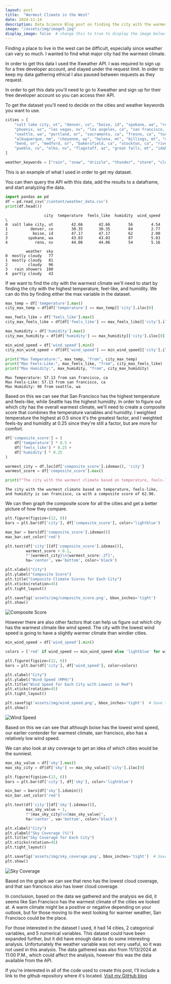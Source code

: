 ```yaml
---
layout: post
title:  "Warmest Climate in the West"
date: 2024-11-14
description: Data Science Blog post on finding the city with the warmest climate in the west 
image: "/assets/img/image5.jpg"
display_image: false  # change this to true to display the image below the banner 
---
```


Finding a place to live in the west can be difficult, especially since weather can vary so much. I wanted to find what major city had the warmest climate.

In order to get this data I used the Xweather API. I was required to sign up for a free developer account, and stayed under the request limit. In order to keep my data gathering ethical I also paused between requests as they request.

In order to get this data you'll need to go to Xweather and sign up for their free developer account so you can access their API.

To get the dataset you'll need to decide on the cities and weather keywords you want to use.


```python
cities = [
    "salt lake city, ut", "denver, co", "boise, id", "spokane, wa", "reno, nv",
    "phoenix, az", "las vegas, nv", "los angeles, ca", "san francisco, ca",
    "seattle, wa", "portland, or", "sacramento, ca", "fresno, ca", "tucson, az",
    "albuquerque, nm", "cheyenne, wy", "helena, mt", "billings, mt", "missoula, mt",
    "bend, or", "medford, or", "bakersfield, ca", "stockton, ca", "riverside, ca",
    "pueblo, co", "elko, nv", "flagstaff, az", "great falls, mt", "idaho falls, id"
]

weather_keywords = ["rain", "snow", "drizzle", "thunder", "storm", "cloudy", "windy"]
```

This is an example of what I used in order to get my dataset.

You can then query the API with this data, add the results to a dataframe, and start analyzing the data.


```python
import pandas as pd
df = pd.read_csv('/content/weather_data.csv')
print(df.head())
```

                     city  temperature  feels_like  humidity  wind_speed  \
    0  salt lake city, ut        42.66       42.66        56        4.54   
    1          denver, co        30.35       30.35        84        2.77   
    2           boise, id        47.17       47.17        62        2.00   
    3         spokane, wa        43.03       43.03        87        5.03   
    4            reno, nv        44.06       44.06        54        5.16   
    
             weather  sky  
    0  mostly cloudy   77  
    1  mostly cloudy   81  
    2         cloudy   96  
    3   rain showers  100  
    4  partly cloudy   43  
    

If we want to find the city with the warmest climate we'll need to start by finding the city with the highest temperature, feel-like, and humidity.
We can do this by finding either the max variable in the dataset.


```python
max_temp = df['temperature'].max()
city_max_temp = df[df['temperature'] == max_temp]['city'].iloc[0]

max_feels_like = df['feels_like'].max()
city_max_feels_like = df[df['feels_like'] == max_feels_like]['city'].iloc[0]

max_humidity = df['humidity'].max()
city_max_humidity = df[df['humidity'] == max_humidity]['city'].iloc[0]

min_wind_speed = df['wind_speed'].min()
city_min_wind_speed = df[df['wind_speed'] == min_wind_speed]['city'].iloc[0]

print("Max Temperature:", max_temp, "from", city_max_temp)
print("Max Feels-Like:", max_feels_like, "from", city_max_feels_like)
print("Max Humidity:", max_humidity, "from", city_max_humidity)
```

    Max Temperature: 57.13 from san francisco, ca
    Max Feels-Like: 57.13 from san francisco, ca
    Max Humidity: 96 from seattle, wa
    

Based on this we can see that San Francisco has the highest temperature and feels-like, while Seattle has the highest humidity. In order to figure out which city has the overall warmest climate, we'll need to create a composite score that combines the temperature variables and humidity. I weighted temperature the highest at 0.5 since it's the greatest factor, and I weighted feels-by and humidity at 0.25 since they're still a factor, but are more for comfort.


```python
df['composite_score'] = (
    df['temperature'] * 0.5 +
    df['feels_like'] * 0.25 +
    df['humidity'] * 0.25
)

warmest_city = df.loc[df['composite_score'].idxmax(), 'city']
warmest_score = df['composite_score'].max()

print(f"The city with the warmest climate based on temperature, feels-like, and humidity is {warmest_city} with a composite score of {warmest_score:.2f}.")

```

    The city with the warmest climate based on temperature, feels-like, and humidity is san francisco, ca with a composite score of 62.90.
    

We can then graph the composite score for all the cities and get a better picture of how they compare.


```python
plt.figure(figsize=(12, 8))
bars = plt.bar(df['city'], df['composite_score'], color='lightblue')

max_bar = bars[df['composite_score'].idxmax()]
max_bar.set_color('red')

plt.text(df['city'][df['composite_score'].idxmax()],
         warmest_score + 0.1,
         f"{warmest_city}\n{warmest_score:.2f}",
         ha='center', va='bottom', color='black')

plt.xlabel("City")
plt.ylabel("Composite Score")
plt.title("Composite Climate Scores for Each City")
plt.xticks(rotation=45)
plt.tight_layout()

plt.savefig('assets/img/composite_score.png', bbox_inches='tight')
plt.show()

```
![Composite Score](assets/img/composite_score.png)
    


However there are also other factors that can help us figure out which city has the warmest climate like wind speed. The city with the lowest wind speed is going to have a slightly warmer climate than windier cities.


```python
min_wind_speed = df['wind_speed'].min()

colors = ['red' if wind_speed == min_wind_speed else 'lightblue' for wind_speed in df['wind_speed']]

plt.figure(figsize=(12, 6))
bars = plt.bar(df['city'], df['wind_speed'], color=colors)

plt.xlabel("City")
plt.ylabel("Wind Speed (MPH)")
plt.title("Wind Speed for Each City with Lowest in Red")
plt.xticks(rotation=45)
plt.tight_layout()

plt.savefig('assets/img/wind_speed.png', bbox_inches='tight')  # Save the plot
plt.show()
```
![Wind Speed](assets/img/wind_speed.png)
    


Based on this we can see that although boise has the lowest wind speed, our earlier contender for warmest climate, san francisco, also has a relatively low wind speed.

We can also look at sky coverage to get an idea of which cities would be the sunniest.


```python
max_sky_value = df['sky'].max()
max_sky_city = df[df['sky'] == max_sky_value]['city'].iloc[0]

plt.figure(figsize=(12, 6))
bars = plt.bar(df['city'], df['sky'], color='lightblue')

min_bar = bars[df['sky'].idxmin()]
min_bar.set_color('red')

plt.text(df['city'][df['sky'].idxmax()],
         max_sky_value + 1,
         f"{max_sky_city}\n{max_sky_value}",
         ha='center', va='bottom', color='black')

plt.xlabel("City")
plt.ylabel("Sky Coverage (%)")
plt.title("Sky Coverage for Each City")
plt.xticks(rotation=45)
plt.tight_layout()

plt.savefig('assets/img/sky_coverage.png', bbox_inches='tight')  # Save the plot
plt.show()
```
![Sky Coverage](assets/img/sky_coverage.png)
    


Based on the graph we can see that reno has the lowest cloud coverage, and that san francisco also has lower cloud coverage.

In conclusion, based on the data we gathered and the analysis we did, it seems like San Francisco has the warmest climate of the cities we looked at. A warm climate might be a positive or negative depending on your outlook, but for those moving to the west looking for warmer weather, San Francisco could be the place.

For those interested in the dataset I used, it had 14 cities, 2 categorical variables, and 5 numerical variables. This dataset could have been expanded further, but it did have enough data to do some interesting analysis. Unfortunately the weather variable was not very useful, so it was not used in this analysis. The data gathered was also from 11/13/2024 at 11:00 P.M., which could affect the analysis, however this was the data available from the API.

If you're interested in all of the code used to create this post, I'll include a link to the github repository where it's located.
[Visit my GitHub blog](https://github.com/willknisley/blog2/)
